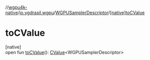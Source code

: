 //[wgpu4k-native](../../../index.md)/[io.ygdrasil.wgpu](../index.md)/[WGPUSamplerDescriptor](index.md)/[[native]toCValue]([native]to-c-value.md)

# toCValue

[native]\
open fun [toCValue]([native]to-c-value.md)(): [CValue](https://kotlinlang.org/api/core/kotlin-stdlib/kotlinx.cinterop/-c-value/index.html)&lt;WGPUSamplerDescriptor&gt;